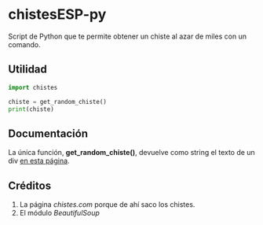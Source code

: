 # chistesESP-py
Script de Python que te permite obtener un chiste al azar de miles con un comando.

## Utilidad
```python
import chistes

chiste = get_random_chiste()
print(chiste)
```

## Documentación
La única función, **get_random_chiste()**, devuelve como string el texto de un div [en esta página](http://www.chistes.com/ChisteAlAzar.asp?n=3).

## Créditos
1. La página _chistes.com_ porque de ahí saco los chistes.
2. El módulo _BeautifulSoup_
